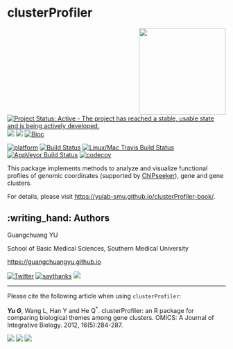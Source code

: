 # clusterProfiler

<img src="https://raw.githubusercontent.com/Bioconductor/BiocStickers/master/clusterProfiler/clusterProfiler.png" height="200" align="right" />

[![Project Status: Active - The project has reached a stable, usable
state and is being actively
developed.](http://www.repostatus.org/badges/latest/active.svg)](http://www.repostatus.org/#active)
[![](https://img.shields.io/badge/release%20version-3.14.0-green.svg)](https://www.bioconductor.org/packages/clusterProfiler)
[![](https://img.shields.io/badge/devel%20version-3.15.1-green.svg)](https://github.com/guangchuangyu/clusterProfiler)
[![Bioc](http://www.bioconductor.org/shields/years-in-bioc/clusterProfiler.svg)](https://www.bioconductor.org/packages/devel/bioc/html/clusterProfiler.html#since)

[![platform](http://www.bioconductor.org/shields/availability/devel/clusterProfiler.svg)](https://www.bioconductor.org/packages/devel/bioc/html/clusterProfiler.html#archives)
[![Build
Status](http://www.bioconductor.org/shields/build/devel/bioc/clusterProfiler.svg)](https://bioconductor.org/checkResults/devel/bioc-LATEST/clusterProfiler/)
[![Linux/Mac Travis Build
Status](https://img.shields.io/travis/GuangchuangYu/clusterProfiler/master.svg?label=Mac%20OSX%20%26%20Linux)](https://travis-ci.org/GuangchuangYu/clusterProfiler)
[![AppVeyor Build
Status](https://img.shields.io/appveyor/ci/Guangchuangyu/clusterProfiler/master.svg?label=Windows)](https://ci.appveyor.com/project/GuangchuangYu/clusterProfiler)
[![codecov](https://codecov.io/gh/GuangchuangYu/clusterProfiler/branch/master/graph/badge.svg)](https://codecov.io/gh/GuangchuangYu/clusterProfiler/)

<!--
[![Last-changedate](https://img.shields.io/badge/last%20change-2019--12--02-green.svg)](https://github.com/GuangchuangYu/clusterProfiler/commits/master)
-->

This package implements methods to analyze and visualize functional
profiles of genomic coordinates (supported by
[ChIPseeker](http://www.bioconductor.org/packages/ChIPseeker)), gene and
gene clusters.

For details, please visit
<https://yulab-smu.github.io/clusterProfiler-book/>.

## :writing\_hand: Authors

Guangchuang YU

School of Basic Medical Sciences, Southern Medical University

<https://guangchuangyu.github.io>

[![Twitter](https://img.shields.io/twitter/url/http/shields.io.svg?style=social&logo=twitter)](https://twitter.com/intent/tweet?hashtags=clusterProfiler&url=http://online.liebertpub.com/doi/abs/10.1089/omi.2011.0118&screen_name=guangchuangyu)
[![saythanks](https://img.shields.io/badge/say-thanks-ff69b4.svg)](https://saythanks.io/to/GuangchuangYu)
[![](https://img.shields.io/badge/follow%20me%20on-WeChat-green.svg)](https://guangchuangyu.github.io/blog_images/biobabble.jpg)

-----

Please cite the following article when using `clusterProfiler`:

***Yu G***, Wang L, Han Y and He Q<sup>\*</sup>. clusterProfiler: an R
package for comparing biological themes among gene clusters. OMICS: A
Journal of Integrative Biology. 2012, 16(5):284-287.

[![](https://img.shields.io/badge/1st%20most%20cited%20paper-in%20OMICS-green.svg)](http://online.liebertpub.com/action/showMostCitedArticles?journalCode=omi)
![](https://img.shields.io/badge/ESI-Highly%20Cited%20Paper-green.svg)
[![](https://img.shields.io/badge/doi-10.1089/omi.2011.0118-green.svg)](https://doi.org/10.1089/omi.2011.0118)

<!--

------------------------------------------------------------------------

### Citation




<img src="https://guangchuangyu.github.io/software/citation_trend/clusterProfiler.png" width="890"/>


### Download stats

r badge_download_bioc("clusterProfiler")
r badge_bioc_download("clusterProfiler", "total", "blue")
r badge_bioc_download("clusterProfiler", "month", "blue")


<img src="https://guangchuangyu.github.io/software/dlstats/clusterProfiler.png" width="890"/>

-->
